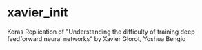 # xavier_init
Keras Replication of "Understanding the difficulty of training deep feedforward neural networks" by Xavier Glorot, Yoshua Bengio
